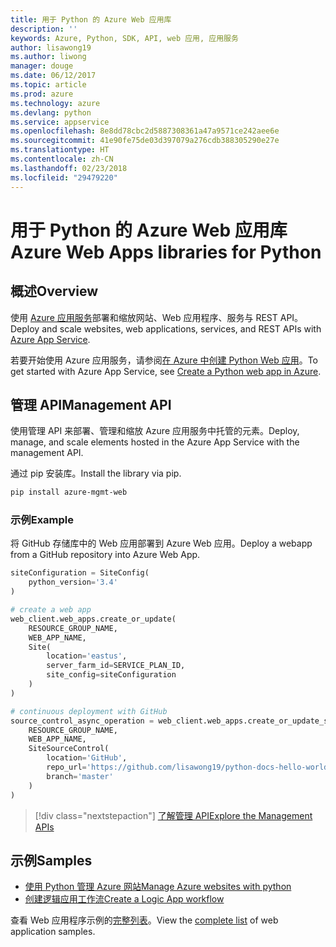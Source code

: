 ```yaml
---
title: 用于 Python 的 Azure Web 应用库
description: ''
keywords: Azure, Python, SDK, API, web 应用, 应用服务
author: lisawong19
ms.author: liwong
manager: douge
ms.date: 06/12/2017
ms.topic: article
ms.prod: azure
ms.technology: azure
ms.devlang: python
ms.service: appservice
ms.openlocfilehash: 8e8dd78cbc2d5887308361a47a9571ce242aee6e
ms.sourcegitcommit: 41e90fe75de03d397079a276cdb388305290e27e
ms.translationtype: HT
ms.contentlocale: zh-CN
ms.lasthandoff: 02/23/2018
ms.locfileid: "29479220"
---
```

# <a name="azure-web-apps-libraries-for-python"></a><span data-ttu-id="23886-103">用于 Python 的 Azure Web 应用库</span><span class="sxs-lookup"><span data-stu-id="23886-103">Azure Web Apps libraries for Python</span></span>

## <a name="overview"></a><span data-ttu-id="23886-104">概述</span><span class="sxs-lookup"><span data-stu-id="23886-104">Overview</span></span>

<span data-ttu-id="23886-105">使用 [Azure 应用服务](/azure/app-service)部署和缩放网站、Web 应用程序、服务与 REST API。</span><span class="sxs-lookup"><span data-stu-id="23886-105">Deploy and scale websites, web applications, services, and REST APIs with [Azure App Service](/azure/app-service).</span></span>

<span data-ttu-id="23886-106">若要开始使用 Azure 应用服务，请参阅[在 Azure 中创建 Python Web 应用](/azure/app-service-web/app-service-web-get-started-python)。</span><span class="sxs-lookup"><span data-stu-id="23886-106">To get started with Azure App Service, see [Create a Python web app in Azure](/azure/app-service-web/app-service-web-get-started-python).</span></span>

## <a name="management-api"></a><span data-ttu-id="23886-107">管理 API</span><span class="sxs-lookup"><span data-stu-id="23886-107">Management API</span></span>

<span data-ttu-id="23886-108">使用管理 API 来部署、管理和缩放 Azure 应用服务中托管的元素。</span><span class="sxs-lookup"><span data-stu-id="23886-108">Deploy, manage, and scale elements hosted in the Azure App Service with the management API.</span></span>

<span data-ttu-id="23886-109">通过 pip 安装库。</span><span class="sxs-lookup"><span data-stu-id="23886-109">Install the library via pip.</span></span>

```bash
pip install azure-mgmt-web
```

### <a name="example"></a><span data-ttu-id="23886-110">示例</span><span class="sxs-lookup"><span data-stu-id="23886-110">Example</span></span>

<span data-ttu-id="23886-111">将 GitHub 存储库中的 Web 应用部署到 Azure Web 应用。</span><span class="sxs-lookup"><span data-stu-id="23886-111">Deploy a webapp from a GitHub repository into Azure Web App.</span></span>

```python
siteConfiguration = SiteConfig(
    python_version='3.4'
)

# create a web app
web_client.web_apps.create_or_update(
    RESOURCE_GROUP_NAME,
    WEB_APP_NAME,
    Site(
        location='eastus',
        server_farm_id=SERVICE_PLAN_ID,
        site_config=siteConfiguration
    )
)

# continuous deployment with GitHub
source_control_async_operation = web_client.web_apps.create_or_update_source_control(
    RESOURCE_GROUP_NAME,
    WEB_APP_NAME,
    SiteSourceControl(
        location='GitHub',
        repo_url='https://github.com/lisawong19/python-docs-hello-world',
        branch='master'
    )
)
```
> [!div class="nextstepaction"]
> [<span data-ttu-id="23886-112">了解管理 API</span><span class="sxs-lookup"><span data-stu-id="23886-112">Explore the Management APIs</span></span>](/python/api/overview/azure/webapps/management)

## <a name="samples"></a><span data-ttu-id="23886-113">示例</span><span class="sxs-lookup"><span data-stu-id="23886-113">Samples</span></span> 

* <span data-ttu-id="23886-114">[使用 Python 管理 Azure 网站][1]</span><span class="sxs-lookup"><span data-stu-id="23886-114">[Manage Azure websites with python][1]</span></span>
* <span data-ttu-id="23886-115">[创建逻辑应用工作流][2]</span><span class="sxs-lookup"><span data-stu-id="23886-115">[Create a Logic App workflow][2]</span></span>
 
<span data-ttu-id="23886-116">查看 Web 应用程序示例的[完整列表](https://azure.microsoft.com/en-us/resources/samples/?platform=python&term=web-app)。</span><span class="sxs-lookup"><span data-stu-id="23886-116">View the [complete list](https://azure.microsoft.com/en-us/resources/samples/?platform=python&term=web-app) of web application samples.</span></span>

[1]: https://azure.microsoft.com/resources/samples/app-service-web-python-manage
[2]: ../docs-ref-conceptual/python-sdk-azure-samples-logic-app-workflow.md